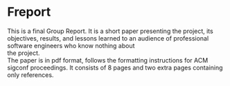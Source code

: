 # Freport
This is a final Group	Report. It is  a	short	paper	presenting	the project,	its	objectives,	results,	and	
lessons	learned	to	an	audience	of	professional	software	engineers who	know	nothing	about	
the	project.	
The	paper	is in	pdf	format,	follows the	formatting	instructions	for	ACM	
sigconf	proceedings. It consists of 8	pages and	two	
extra	pages	containing	only	references.
